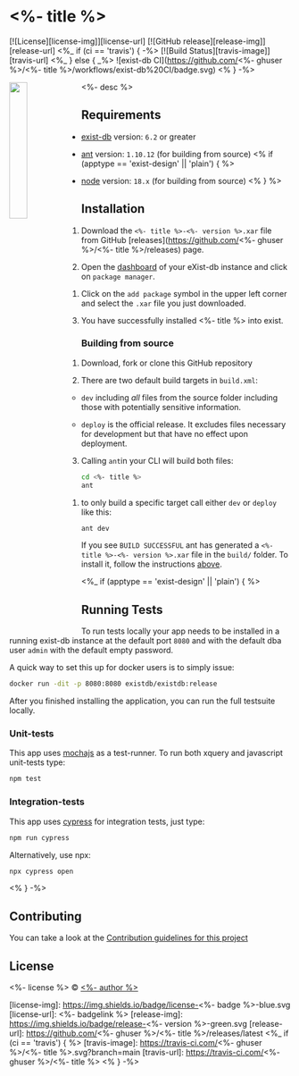 # <%- title %>

[![License][license-img]][license-url]
[![GitHub release][release-img]][release-url]
<%_ if (ci == 'travis') { -%>
[![Build Status][travis-image]][travis-url]
<%_ } else { _%>
![exist-db CI](https://github.com/<%- ghuser %>/<%- title %>/workflows/exist-db%20CI/badge.svg)
<% } -%>

<img src="icon.png" align="left" width="25%"/>

<%- desc %>

## Requirements

*   [exist-db](http://exist-db.org/exist/apps/homepage/index.html) version: `6.2` or greater

*   [ant](http://ant.apache.org) version: `1.10.12` \(for building from source\)
<% if (apptype == 'exist-design' || 'plain') { %>
*   [node](http://nodejs.org) version: `18.x` \(for building from source\)
<% } %>    

## Installation

1.  Download  the `<%- title %>-<%- version %>.xar` file from GitHub [releases](https://github.com/<%- ghuser %>/<%- title %>/releases) page.

2.  Open the [dashboard](http://localhost:8080/exist/apps/dashboard/index.html) of your eXist-db instance and click on `package manager`.

    1.  Click on the `add package` symbol in the upper left corner and select the `.xar` file you just downloaded.

3.  You have successfully installed <%- title %> into exist.

### Building from source

1.  Download, fork or clone this GitHub repository
2.  There are two default build targets in `build.xml`:
    *   `dev` including *all* files from the source folder including those with potentially sensitive information.
  
    *   `deploy` is the official release. It excludes files necessary for development but that have no effect upon deployment.
  
3.  Calling `ant`in your CLI will build both files:
  
```bash
cd <%- title %>
ant
```

   1. to only build a specific target call either `dev` or `deploy` like this:
   ```bash   
   ant dev
   ```   

If you see `BUILD SUCCESSFUL` ant has generated a `<%- title %>-<%- version %>.xar` file in the `build/` folder. To install it, follow the instructions [above](#installation).

<%_ if (apptype == 'exist-design' || 'plain') { %>

## Running Tests

To run tests locally your app needs to be installed in a running exist-db instance at the default port `8080` and with the default dba user `admin` with the default empty password.

A quick way to set this up for docker users is to simply issue:

```bash
docker run -dit -p 8080:8080 existdb/existdb:release
```

After you finished installing the application, you can run the full testsuite locally.

### Unit-tests

This app uses [mochajs](https://mochajs.org) as a test-runner. To run both xquery and javascript unit-tests type:

```bash
npm test
```

### Integration-tests

This app uses [cypress](https://www.cypress.io) for integration tests, just type:

```bash
npm run cypress
```

Alternatively, use npx:

```bash
npx cypress open
```

<% } -%>

## Contributing

You can take a look at the [Contribution guidelines for this project](.github/CONTRIBUTING.md)

## License

<%- license %> © [<%- author %>](<%- website %>)

[license-img]: https://img.shields.io/badge/license-<%- badge %>-blue.svg
[license-url]: <%- badgelink %>
[release-img]: https://img.shields.io/badge/release-<%- version %>-green.svg
[release-url]: https://github.com/<%- ghuser %>/<%- title %>/releases/latest
<%_ if (ci == 'travis') { %>
[travis-image]: https://travis-ci.com/<%- ghuser %>/<%- title %>.svg?branch=main
[travis-url]: https://travis-ci.com/<%- ghuser %>/<%- title %>
<% } -%>